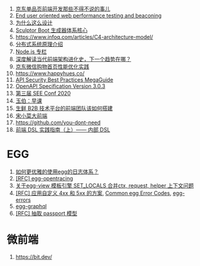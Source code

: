 1. [京东单品页前端开发那些不得不说的事儿](https://keelii.github.io/2016/07/31/something-have-to-say-with-JD-item/)
2. [End user oriented web performance testing and beaconing](https://github.com/akamai/boomerang)
3. [为什么这么设计](https://draveness.me/)
4. [Sculptor Boot 生成器体系核心](https://github.com/cdk8s/sculptor-boot-generator)
5. https://www.infoq.com/articles/C4-architecture-model/
6. [分布式系统原理介绍](http://dockone.io/article/9059)
7. [Node.js 专栏](https://www.yuque.com/egg/nodejs)
8. [深度解读当代前端架构进化史，下一个趋势在哪？](https://mp.weixin.qq.com/s?__biz=MzUxMzcxMzE5Ng==&mid=2247492611&idx=1&sn=1cb8a1e8815bbc25710fef4a0959680f)
9. [京东微信购物首页性能优化实践](https://mp.weixin.qq.com/s/BkTMFGswywNIQRLREOxxKw)
10. https://www.happyhues.co/
11. [API Security Best Practices MegaGuide](https://expeditedsecurity.com/api-security-best-practices-megaguide/)
12. [OpenAPI Specification Version 3.0.3](http://spec.openapis.org/oas/v3.0.3)
13. [第三届 SEE Conf 2020](https://www.yuque.com/seeconf/2020)
14. [玉伯：早课](https://www.yuque.com/yubo/morning)
15. [生鲜 B2B 技术平台的前端团队该如何搭建](https://www.yuque.com/sxc/fe/lozoc9)
16. [宋小菜大前端](https://www.yuque.com/sxc/fe)
17. https://github.com/you-dont-need
18. [前端 DSL 实践指南（上）—— 内部 DSL](https://zhuanlan.zhihu.com/p/107947462)

EGG
==

1. [如何更优雅的使用egg的日志体系？](https://github.com/eggjs/egg/issues/2006)
2. [[RFC] egg-opentracing](https://github.com/eggjs/egg/issues/39)
3. [关于egg-view 模板引擎 SET_LOCALS 合并ctx, request, helper 上下文问题](https://github.com/eggjs/egg/issues/1627)
4. [[RFC] 应用自定义 4xx 和 5xx 的方案](https://github.com/eggjs/egg/issues/1086), [Common egg Error Codes](https://github.com/eggjs/egg/issues/1047), [egg-errors](https://github.com/eggjs/egg-errors)
5. [egg-graphql](https://github.com/eggjs/egg-graphql)
6. [[RFC] 抽取 passport 模型](https://github.com/eggjs/egg/issues/38)

微前端
==

1. https://bit.dev/
